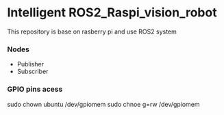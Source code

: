 # Intelligent ROS2_Raspi_vision_robot
This repository is base on rasberry pi and use ROS2 system


### Nodes
- Publisher
- Subscriber 

### GPIO pins acess
sudo chown ubuntu /dev/gpiomem
sudo chnoe g=rw /dev/gpiomem